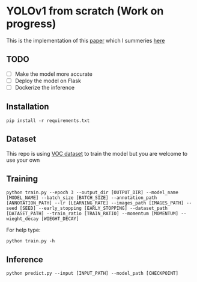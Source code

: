 # YOLOv1 from scratch (Work on progress)
This is the implementation of this [paper](https://arxiv.org/abs/1506.02640) which I summeries [here](https://medium.com/@otmanheddouchai/summary-of-you-only-look-once-unified-real-time-object-detection-yolov1-70fb0fafaea1?source=user_profile_page---------0-------------e7d361ca183e----------------------) 

## TODO 
- [ ] Make the model more accurate
- [ ] Deploy the model on Flask
- [ ] Dockerize the inference

## Installation

`pip install -r requirements.txt`


## Dataset

This repo is using [VOC dataset](https://paperswithcode.com/dataset/pascal-voc) to train the model but you are welcome to use your own

## Training

```
python train.py --epoch 3 --output_dir [OUTPUT_DIR] --model_name [MODEL_NAME] --batch_size [BATCH_SIZE] --annotation_path [ANNOTATION_PATH] --lr [LEARNING_RATE] --images_path [IMAGES_PATH] --seed [SEED] --early_stopping [EARLY_STOPPING] --dataset_path [DATASET_PATH] --train_ratio [TRAIN_RATIO] --momentum [MOMENTUM] --wieght_decay [WIEGHT_DECAY]
```


For help type:

```
python train.py -h
```

## Inference 
```
python predict.py --input [INPUT_PATH] --model_path [CHECKPOINT]
```


